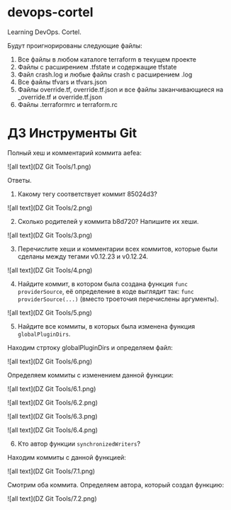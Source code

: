 # devops-cortel

Learning DevOps. Cortel.

Будут проигнорированы следующие файлы:

1. Все файлы в любом каталоге terraform в текущем проекте
2. Файлы с расширением .tfstate и содержащие tfstate
3. Файл crash.log и любые файлы crash с расширением .log
4. Все файлы tfvars и tfvars.json
5. Файлы override.tf, override.tf.json и все файлы заканчивающиеся на _override.tf и override.tf.json
6. Файлы .terraformrc и terraform.rc

# ДЗ Инструменты Git

Полный хеш и комментарий коммита aefea:

![all text](DZ Git Tools/1.png)

Ответы.

1. Какому тегу соответствует коммит 85024d3?

![all text](DZ Git Tools/2.png)

2. Сколько родителей у коммита b8d720? Напишите их хеши.

![all text](DZ Git Tools/3.png)

3. Перечислите хеши и комментарии всех коммитов, которые были сделаны между тегами v0.12.23 и v0.12.24.

![all text](DZ Git Tools/4.png)

4. Найдите коммит, в котором была создана функция `func providerSource`, её определение в коде выглядит так: `func providerSource(...)` (вместо троеточия перечислены аргументы).

![all text](DZ Git Tools/5.png)

5. Найдите все коммиты, в которых была изменена функция `globalPluginDirs`.

Находим стртоку globalPluginDirs и определяем файл:

![all text](DZ Git Tools/6.png)

Определяем коммиты с изменением данной функции:

![all text](DZ Git Tools/6.1.png)

![all text](DZ Git Tools/6.2.png)

![all text](DZ Git Tools/6.3.png)

![all text](DZ Git Tools/6.4.png)

6. Кто автор функции `synchronizedWriters`?

Находим коммиты с данной функцией:

![all text](DZ Git Tools/7.1.png)

Смотрим оба коммита. Определяем автора, который создал функцию:

![all text](DZ Git Tools/7.2.png)
